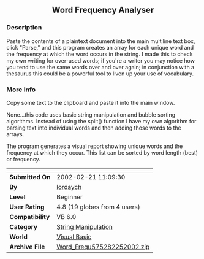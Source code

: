 ﻿<div align="center">

## Word Frequency Analyser


</div>

### Description

Paste the contents of a plaintext document into the main multiline text box, click "Parse," and this program creates an array for each unique word and the frequency at which the word occurs in the string. I made this to check my own writing for over-used words; if you're a writer you may notice how you tend to use the same words over and over again; in conjunction with a thesaurus this could be a powerful tool to liven up your use of vocabulary.
 
### More Info
 
Copy some text to the clipboard and paste it into the main window.

None...this code uses basic string manipulation and bubble sorting algorithms. Instead of using the split() function I have my own algorithm for parsing text into individual words and then adding those words to the arrays.

The program generates a visual report showing unique words and the frequency at which they occur. This list can be sorted by word length (best) or frequency.


<span>             |<span>
---                |---
**Submitted On**   |2002-02-21 11:09:30
**By**             |[lordaych](https://github.com/Planet-Source-Code/PSCIndex/blob/master/ByAuthor/lordaych.md)
**Level**          |Beginner
**User Rating**    |4.8 (19 globes from 4 users)
**Compatibility**  |VB 6\.0
**Category**       |[String Manipulation](https://github.com/Planet-Source-Code/PSCIndex/blob/master/ByCategory/string-manipulation__1-5.md)
**World**          |[Visual Basic](https://github.com/Planet-Source-Code/PSCIndex/blob/master/ByWorld/visual-basic.md)
**Archive File**   |[Word\_Frequ575282252002\.zip](https://github.com/Planet-Source-Code/lordaych-word-frequency-analyser__1-32111/archive/master.zip)








